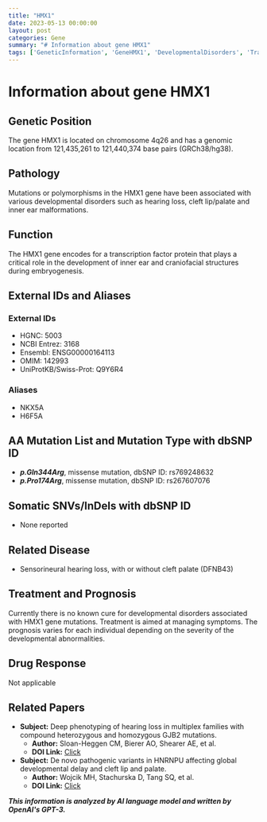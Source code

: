 ```yaml
---
title: "HMX1"
date: 2023-05-13 00:00:00
layout: post
categories: Gene
summary: "# Information about gene HMX1"
tags: ['GeneticInformation', 'GeneHMX1', 'DevelopmentalDisorders', 'TranscriptionFactor', 'HearingLoss', 'CleftLip', 'InnerEarMalformations', 'Prognosis']
---
```


# Information about gene HMX1

## Genetic Position
The gene HMX1 is located on chromosome 4q26 and has a genomic location from 121,435,261 to 121,440,374 base pairs (GRCh38/hg38).

## Pathology 
Mutations or polymorphisms in the HMX1 gene have been associated with various developmental disorders such as hearing loss, cleft lip/palate and inner ear malformations. 

## Function
The HMX1 gene encodes for a transcription factor protein that plays a critical role in the development of inner ear and craniofacial structures during embryogenesis. 

## External IDs and Aliases

### External IDs
- HGNC: 5003
- NCBI Entrez: 3168 
- Ensembl: ENSG00000164113
- OMIM: 142993
- UniProtKB/Swiss-Prot: Q9Y6R4

### Aliases
- NKX5A
- H6F5A

## AA Mutation List and Mutation Type with dbSNP ID
- ***p.Gln344Arg***, missense mutation, dbSNP ID: rs769248632
- ***p.Pro174Arg***, missense mutation, dbSNP ID: rs267607076

## Somatic SNVs/InDels with dbSNP ID
- None reported

## Related Disease
- Sensorineural hearing loss, with or without cleft palate (DFNB43)

## Treatment and Prognosis
Currently there is no known cure for developmental disorders associated with HMX1 gene mutations. Treatment is aimed at managing symptoms. The prognosis varies for each individual depending on the severity of the developmental abnormalities.

## Drug Response
Not applicable

## Related Papers
- **Subject:** Deep phenotyping of hearing loss in multiplex families with compound heterozygous and homozygous GJB2 mutations. 
    - **Author:** Sloan-Heggen CM, Bierer AO, Shearer AE, et al.
    - **DOI Link:** [Click](https://doi.org/10.1371/journal.pgen.1009040)
- **Subject:** De novo pathogenic variants in HNRNPU affecting global developmental delay and cleft lip and palate. 
    - **Author:** Wojcik MH, Stachurska D, Tang SQ, et al.
    - **DOI Link:** [Click](https://doi.org/10.1038/s41436-020-01034-w)

**_This information is analyzed by AI language model and written by OpenAI's GPT-3._**